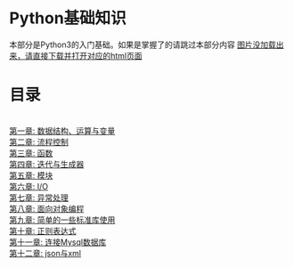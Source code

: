 # Python基础知识

本部分是Python3的入门基础。如果是掌握了的请跳过本部分内容
<a href="#">图片没加载出来，请直接下载并打开对应的html页面</a>
<br/>

# 目录
<br/>
<a href='./chpaters/chapter1.mdown'>第一章: 数据结构、运算与变量</a><br/>
<a href='./chpaters/chapter2.mdown'>第二章: 流程控制</a><br/>
<a href='./chpaters/chapter3.mdown'>第三章: 函数</a><br/>
<a href='./chpaters/chapter4.mdown'>第四章: 迭代与生成器</a><br/>
<a href='./chpaters/chapter5.mdown'>第五章: 模块</a><br/>
<a href='./chpaters/chapter6.mdown'>第六章: I/O</a><br/>
<a href='./chpaters/chapter7.mdown'>第七章: 异常处理</a><br/>
<a href='./chpaters/chapter8.mdown'>第八章: 面向对象编程</a><br/>
<a href='./chpaters/chapter9.mdown'>第九章: 简单的一些标准库使用</a><br/>
<a href='./chpaters/chapter10.mdown'>第十章: 正则表达式</a><br/>
<a href='./chpaters/chapter11.mdown'>第十一章: 连接Mysql数据库</a><br/>
<a href='./chpaters/chapter12.mdown'>第十二章: json与xml</a><br/>